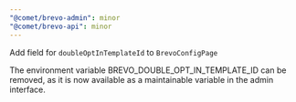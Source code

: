 ```yaml
---
"@comet/brevo-admin": minor
"@comet/brevo-api": minor
---
```


Add field for `doubleOptInTemplateId` to `BrevoConfigPage`

The environment variable BREVO_DOUBLE_OPT_IN_TEMPLATE_ID can be removed, as it is now available as a maintainable variable in the admin interface.
